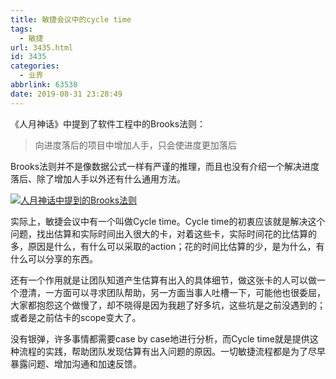 ```yaml
---
title: 敏捷会议中的cycle time
tags:
  - 敏捷
url: 3435.html
id: 3435
categories:
  - 业界
abbrlink: 63538
date: 2019-08-31 23:28:49
---
```


《人月神话》中提到了软件工程中的Brooks法则：

> 向进度落后的项目中增加人手，只会使进度更加落后

Brooks法则并不是像数据公式一样有严谨的推理，而且也没有介绍一个解决进度落后、除了增加人手以外还有什么通用方法。
 
 [![人月神话中提到的Brooks法则](https://wangbaiyuan.cn/wp-content/uploads/2019/08/088A6C27-5369-44D9-B5EC-DD9C02251A4E.jpeg)](https://wangbaiyuan.cn/wp-content/uploads/2019/08/088A6C27-5369-44D9-B5EC-DD9C02251A4E.jpeg)

实际上，敏捷会议中有一个叫做Cycle time。Cycle time的初衷应该就是解决这个问题，找出估算和实际时间出入很大的卡，对着这些卡，实际时间花的比估算的多，原因是什么，有什么可以采取的action；花的时间比估算的少，是为什么，有什么可以分享的东西。

还有一个作用就是让团队知道产生估算有出入的具体细节，做这张卡的人可以做一个澄清，一方面可以寻求团队帮助，另一方面当事人吐槽一下，可能他也很委屈，大家都抱怨这个做慢了，却不晓得是因为我趟了好多坑，这些坑是之前没遇到的；或者是之前估卡的scope变大了。

没有银弹，许多事情都需要case by case地进行分析，而Cycle time就是提供这种流程的实践，帮助团队发现估算有出入问题的原因。一切敏捷流程都是为了尽早暴露问题、增加沟通和加速反馈。
